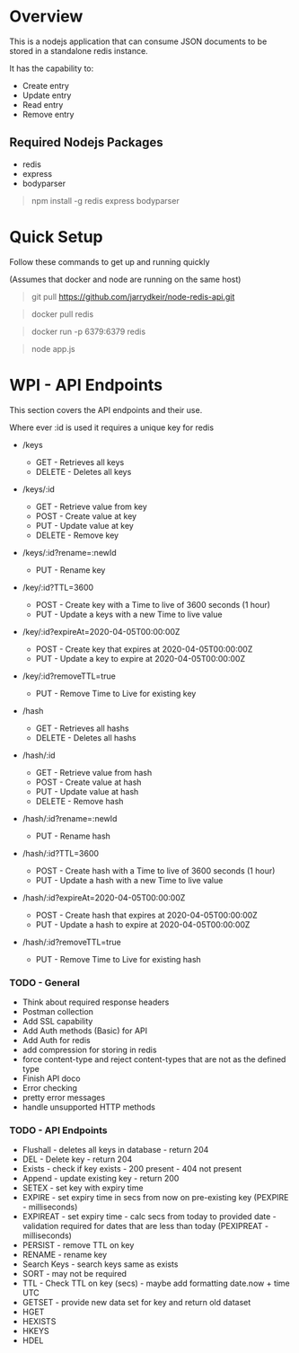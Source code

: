 # Overview
This is a nodejs application that can consume JSON documents to be stored in a standalone redis instance.  

It has the capability to:

* Create entry 
* Update entry 
* Read entry 
* Remove entry 

## Required Nodejs Packages

* redis
* express
* bodyparser

>npm install -g redis express bodyparser

# Quick Setup

Follow these commands to get up and running quickly 

(Assumes that docker and node are running on the same host)

> git pull https://github.com/jarrydkeir/node-redis-api.git

> docker pull redis

> docker run -p 6379:6379 redis

> node app.js

# WPI - API Endpoints
This section covers the API endpoints and their use.

Where ever :id is used it requires a unique key for redis

* /keys
    - GET - Retrieves all keys
    - DELETE - Deletes all keys

* /keys/:id
    - GET - Retrieve value from key
    - POST - Create value at key
    - PUT - Update value at key
    - DELETE - Remove key

* /keys/:id?rename=:newId
    - PUT - Rename key

* /key/:id?TTL=3600
    - POST - Create key with a Time to live of 3600 seconds (1 hour)
    - PUT - Update a keys with a new Time to live value

* /key/:id?expireAt=2020-04-05T00:00:00Z
    - POST - Create key that expires at 2020-04-05T00:00:00Z
    - PUT - Update a key to expire at 2020-04-05T00:00:00Z

* /key/:id?removeTTL=true
    - PUT - Remove Time to Live for existing key

* /hash
    - GET - Retrieves all hashs
    - DELETE - Deletes all hashs

* /hash/:id
    - GET - Retrieve value from hash
    - POST - Create value at hash
    - PUT - Update value at hash
    - DELETE - Remove hash

* /hash/:id?rename=:newId
    - PUT - Rename hash

* /hash/:id?TTL=3600
    - POST - Create hash with a Time to live of 3600 seconds (1 hour)
    - PUT - Update a hash with a new Time to live value

* /hash/:id?expireAt=2020-04-05T00:00:00Z
    - POST - Create hash that expires at 2020-04-05T00:00:00Z
    - PUT - Update a hash to expire at 2020-04-05T00:00:00Z

* /hash/:id?removeTTL=true
    - PUT - Remove Time to Live for existing hash

### TODO - General
* Think about required response headers
* Postman collection
* Add SSL capability
* Add Auth methods (Basic) for API
* Add Auth for redis
* add compression for storing in redis
* force content-type and reject content-types that are not as the defined type
* Finish API doco
* Error checking
* pretty error messages
* handle unsupported HTTP methods


### TODO - API Endpoints
* Flushall - deletes all keys in database - return 204
* DEL - Delete key - return 204
* Exists - check if key exists - 200 present - 404 not present
* Append - update existing key - return 200
* SETEX - set key with expiry time
* EXPIRE - set expiry time in secs from now on pre-existing key (PEXPIRE - milliseconds)
* EXPIREAT - set expiry time - calc secs from today to provided date - validation required for dates that are less than today (PEXIPREAT - milliseconds)
* PERSIST - remove TTL on key
* RENAME - rename key
* Search Keys - search keys same as exists
* SORT - may not be required
* TTL - Check TTL on key (secs) - maybe add formatting date.now + time UTC
* GETSET - provide new data set for key and return old dataset
* HGET
* HEXISTS
* HKEYS
* HDEL